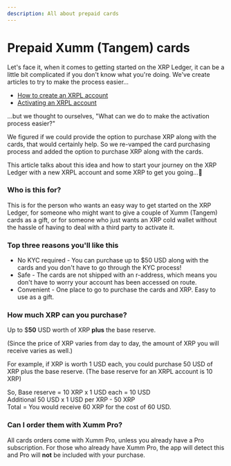 ```yaml
---
description: All about prepaid cards
---
```


# Prepaid Xumm (Tangem) cards

Let's face it, when it comes to getting started on the XRP Ledger, it can be a little bit complicated if you don't know what you're doing.  We've create articles to try to make the process easier...

* [How to create an XRPL account](../getting-started-with-xaman/your-first-xrp-ledger-account/how-to-create-an-xrpl-account.md)
* [Activating an XRPL account](../getting-started-with-xaman/how-to-activate-a-new-xrpl-account/)

...but we thought to ourselves, "What can we do to make the activation process easier?"&#x20;

We figured if we could provide the option to purchase XRP along with the cards, that would certainly help. So we re-vamped the card purchasing process and added the option to purchase XRP along with the cards.

This article talks about this idea and how to start your journey on the XRP Ledger with a new XRPL account and some XRP to get you going...💪

### Who is this for?

This is for the person who wants an easy way to get started on the XRP Ledger, for someone who might want to give a couple of Xumm (Tangem) cards as a gift, or for someone who just wants an XRP cold wallet without the hassle of having to deal with a third party to activate it.

### Top three reasons you'll like this

* No KYC required - You can purchase up to $50 USD along with the cards and you don't have to go through the KYC process!
* Safe - The cards are not shipped with an r-address, which means you don't have to worry your account has been accessed on route.
* Convenient - One place to go to purchase the cards and XRP. Easy to use as a gift.

### How much XRP can you purchase?

Up to $**50** USD worth of XRP **plus** the base reserve.

(Since the price of XRP varies from day to day, the amount of XRP you will receive varies as well.)

For example, if XRP is worth 1 USD each, you could purchase 50 USD of XRP plus the base reserve. (The base reserve for an XRPL account is 10 XRP)&#x20;

So,  Base reserve = 10 XRP x 1 USD each = 10 USD\
&#x20;      Additional 50 USD x 1 USD per XRP - 50 XRP\
&#x20;      Total = You would receive 60 XRP for the cost of 60 USD.

### Can I order them with Xumm Pro?

All cards orders come with Xumm Pro, unless you already have a Pro subscription. For those who already have Xumm Pro, the app will detect this and Pro will **not** be included with your purchase.



